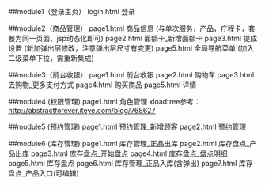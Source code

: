 ##module1（登录主页）
    login.html      登录
    
##module2（商品管理）
    page1.html      商品信息    (与单次服务，产品，疗程卡，套餐为同一页面，jsp动态化即可)
    page2.html      面额卡_新增面额卡
    page3.html      提成设置    (新加弹出层修改，注意弹出层尺寸有变更)
    page5.html      全局导航菜单      (加入二级菜单下拉，需重新集成)
    
##module3（前台收银）
    page1.html      前台收银
    page2.html      购物车
    page3.html      去购物_更多支付方式
    page4.html      购买商品
    page5.html      详情
    
##module4 (权限管理)
    page1.html      角色管理    xloadtree参考：http://abstractforever.iteye.com/blog/768627
    
##module5 (预约管理)
    page1.html      预约管理_新增顾客
    page2.html      预约管理
    
##module6 (库存管理)
    page1.html      库存管理_正品出库
    page2.html      库存盘点_产品出库
    page3.html      库存盘点_开始盘点
    page4.html      库存盘点_盘点明细
    page5.html      库存盘点
    page6.html      库存管理_正品入库(含弹出)
    page7.html      库存盘点_产品入口(可编辑)
